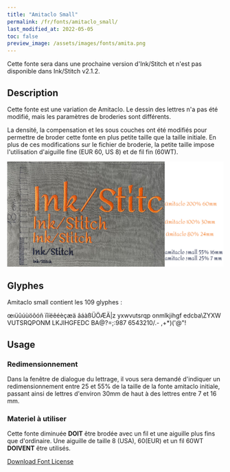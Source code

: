 ```yaml
---
title: "Amitaclo Small"
permalink: /fr/fonts/amitaclo_small/
last_modified_at: 2022-05-05
toc: false
preview_image: /assets/images/fonts/amita.png
---
```



Cette fonte sera dans une prochaine version d'Ink/Stitch et n'est pas disponible dans Ink/Stitch v2.1.2.

## Description


Cette fonte est une variation de Amitaclo. Le dessin des lettres n'a pas été modifié, mais les paramètres de broderies sont différents. 


La densité, la compensation et les sous couches ont été modifiés pour permettre de broder cette fonte en plus petite taille que la taille initiale.
En plus de ces modifications sur le fichier de broderie, la petite taille impose l'utilisation d'aiguille fine (EUR 60, US 8) et de fil fin (60WT).

![Dimensions Amitaclo](/assets/images/fonts/Sizing/amitaclosizing.jpg)

## Glyphes
Amitaclo small contient les 109 glyphes :
	
œıüûúùöôóñ
ïîíëêéèçæä
âáàßÜÖÆÄ|z
yxwvutsrqp
onmlkjihgf
edcba\ZYXW
VUTSRQPONM
LKJIHGFEDC
BA@?=;:987
6543210/.-
,+*)('@"!


## Usage
### Redimensionnement

Dans la fenêtre de dialogue du lettrage, il vous sera demandé d'indiquer un redimensionnement entre 25 et 55% de la taille de la fonte amitaclo initiale, passant ainsi de lettres d'environ 30mm de haut à des lettres entre 7 et 16 mm.

### Materiel à utiliser

Cette fonte diminuée **DOIT** être brodée avec un fil et une aiguille plus fins que d'ordinaire. Une aiguille de taille 8 (USA), 60(EUR) et un fil 60WT **DOIVENT** être utilisés.





[Download Font License](https://github.com/inkstitch/inkstitch/tree/main/fonts/pacificlo_tiny/LICENSE)
